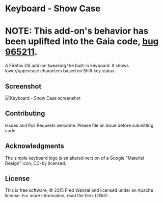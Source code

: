 # Keyboard - Show Case

# NOTE: This add-on's behavior has been uplifted into the Gaia code, [bug 965211](https://bugzilla.mozilla.org/show_bug.cgi?id=965211).

A Firefox OS add-on tweaking the built-in keyboard. It shows lower/uppercase characters based on Shift key status.


## Screenshot
![Keyboard - Show Case screenshot](https://fwenzel.github.io/fxos-addon-keyboard-show-case/screenshot.png)


## Contributing

Issues and Pull Requests welcome. Please file an Issue before submitting code.


## Acknowledgments

The simple keyboard logo is an altered version of a Google "Material Design" icon, CC-by licensed.

## License

This is free software, &copy; 2015 Fred Wenzel and licensed under an Apache
license. For more information, read the file ``LICENSE``.
